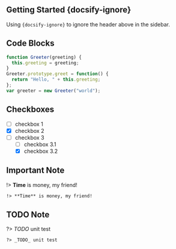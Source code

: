 ## Getting Started {docsify-ignore}

Using `{docsify-ignore}` to ignore the header above in the sidebar.

## Code Blocks

```javascript
function Greeter(greeting) {
  this.greeting = greeting;
}
Greeter.prototype.greet = function() {
  return "Hello, " + this.greeting;
};
var greeter = new Greeter("world");
```

## Checkboxes

* [ ] checkbox 1
* [x] checkbox 2
* [ ] checkbox 3
  * [ ] checkbox 3.1
  * [x] checkbox 3.2

## Important Note

!> **Time** is money, my friend!

```markdown
!> **Time** is money, my friend!
```

## TODO Note

?> _TODO_ unit test

```markdown
?> _TODO_ unit test
```
